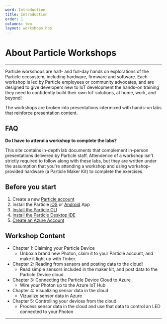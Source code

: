 ```yaml
---
word: Introduction
title: Introduction
order: 1
columns: two
layout: workshops.hbs
---
```


# About Particle Workshops

---

Particle workshops are half- and full-day hands on explorations of the Particle ecosystem, including hardware, firmware and software. Each workshop is led by Particle employees or community advocates, and are designed to give developers new to IoT development the hands-on training they need to confidently build their own IoT solutions, at home, work, and beyond!

The workshops are broken into presentations intermixed with hands-on labs that reinforce presentation content.

## FAQ

**Do I have to attend a workshop to complete the labs?**

This site contains in-depth lab documents that complement in-person presentations delivered by Particle staff. Attendence of a workshop isn't strictly required to follow along with these labs, but they are written under the assumption that you're attending a workshop and using workshop-provided hardware (a Particle Maker Kit) to complete the exercises.

## Before you start

1.  Create a new [Particle account](https://login.particle.io/signup)
2.  Install the Particle [iOS](https://itunes.apple.com/us/app/particle-build-photon-electron/id991459054?ls=1&mt=8) or [Android](https://play.google.com/store/apps/details?id=io.particle.android.app) App
3.  [Install the Particle CLI](https://docs.particle.io/guide/getting-started/connect/photon/#install-the-particle-cli)
4.  [Install the Particle Desktop IDE](https://docs.particle.io/guide/tools-and-features/dev/)
5.  [Create an Azure Account](https://azure.com)

## Workshop Content

- Chapter 1: Claiming your Particle Device
  - Unbox a brand new Photon, claim it to your Particle account, and make it light up with Tinker.
- Chapter 2: Reading from sensors and posting data to the cloud!
  - Read simple sensors included in the maker kit, and post data to the Particle Device cloud.
- Chapter 3: Connecting the Particle Device Cloud to Azure
  - Wire your Photon up to the Azure IoT Hub
- Chapter 4: Visualizing sensor data in the cloud
  - Vizualize sensor data in Azure
- Chapter 5: Controlling your devices from the cloud
  - Process sensor data in the cloud and use that data to control an LED connected to your Photon

---